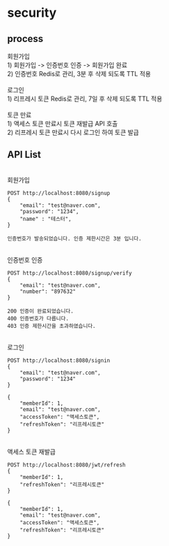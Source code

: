 # security
## process
회원가입
<br/>1) 회원가입 -> 인증번호 인증 -> 회원가입 완료
<br/>2) 인증번호 Redis로 관리, 3분 후 삭제 되도록 TTL 적용
<br/><br/>로그인
<br/>1) 리프레시 토큰 Redis로 관리, 7일 후 삭제 되도록 TTL 적용
<br/><br/>토큰 만료
<br/>1) 액세스 토큰 만료시 토큰 재발급 API 호출
<br/>2) 리프레시 토큰 만료시 다시 로그인 하여 토큰 발급
## API List
<br/>회원가입
```
POST http://localhost:8080/signup
{
    "email": "test@naver.com",
    "password": "1234",
    "name" : "테스터",
}
```
```
인증번호가 발송되었습니다. 인증 제한시간은 3분 입니다.
```
<br/>인증번호 인증
```
POST http://localhost:8080/signup/verify
{
    "email": "test@naver.com",
    "number": "897632"
}
```
```
200 인증이 완료되었습니다.
400 인증번호가 다릅니다.
403 인증 제한시간을 초과하였습니다.
```
<br/>로그인
```
POST http://localhost:8080/signin
{
    "email": "test@naver.com",
    "password": "1234"
}
```
```
{
    "memberId": 1,
    "email": "test@naver.com",
    "accessToken": "액세스토큰",
    "refreshToken": "리프레시토큰"
}
```
<br/>액세스 토큰 재발급
```
POST http://localhost:8080/jwt/refresh
{
    "memberId": 1,
    "refreshToken": "리프레시토큰"
}
```
```
{
    "memberId": 1,
    "email": "test@naver.com",
    "accessToken": "액세스토큰",
    "refreshToken": "리프레시토큰"
}
```
